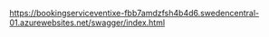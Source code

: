 https://bookingserviceventixe-fbb7amdzfsh4b4d6.swedencentral-01.azurewebsites.net/swagger/index.html
